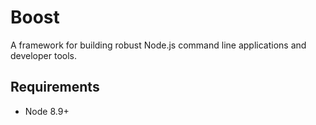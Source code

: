 # Boost

A framework for building robust Node.js command line applications and developer tools.

## Requirements

- Node 8.9+
